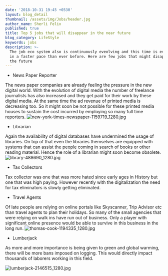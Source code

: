 ```yaml
---
date: '2018-10-31 19:45 +0530'
layout: blog_detail
thumbnail: /assets/img/Jobs/header.jpg
author_name: Sherli Felix
published: true
title: Top 5 jobs that will disappear in the near future
blog_category: LifeStyle
keywords: jobs
description: >-
  The job eco system also is continuously eveolving and this time is eveolving
  in a faster pace than ever before. Here are few jobs that might disappear in
  the future
---
```

- News Paper Reporter

The news paper companies are already feeling the pressure in the new digital world. With the evolution of digital media the number of freelance journalists has also increased and they get paid for their work by these digital media. At the same time the ad revenue of printed media is decreasing too. So it might soon be not possible for these printed media houses to sustain the cost incurred by employing so many full time reporters.
![new-york-times-newspaper-1159719_1280.jpg]({{site.baseurl}}/assets/img/Jobs/new-york-times-newspaper-1159719_1280.jpg)

- Librarian

Again the availability of digital databases have undermined the usage of libraries. On top of that even the libraries themselves are equipped with systems that can assist the people coming in search of books or other reading material. Hence the role of a librarian might soon become obsolete.
![library-488690_1280.jpg]({{site.baseurl}}/assets/img/Jobs/library-488690_1280.jpg)

- Tax Collectors

Tax collector was one that was more hated since early ages in History but one that was high paying. However recently with the digitalization the need for tax eliminators is slowly getting eliminated.

- Travel Agents

Of late people are relying on online portals like Skyscanner, Trip Advisor etc than travel agents to plan their holidays. So many of the small agencies that were relying on walk ins have run out of business. Only a player with significant online presence would be able to survive in this business in the long run.
![thomas-cook-1194335_1280.jpg]({{site.baseurl}}/assets/img/Jobs/thomas-cook-1194335_1280.jpg)
- Lumberjack

As more and more importance is being given to green and global warming, there will be more bans imposed on logging. This would directly impact thousands of laborers working in this field.

![lumberjack-2146515_1280.jpg]({{site.baseurl}}/assets/img/Jobs/lumberjack-2146515_1280.jpg)
